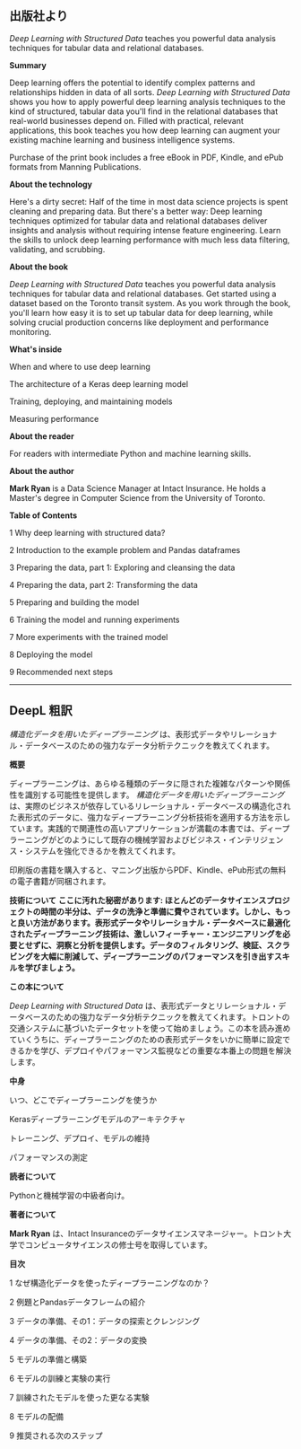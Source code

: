 ## 出版社より

 _Deep Learning with Structured Data_ teaches you powerful data analysis techniques for tabular data and relational databases.

 **Summary**

Deep learning offers the potential to identify complex patterns and relationships hidden in data of all sorts. _Deep Learning with Structured Data_ shows you how to apply powerful deep learning analysis techniques to the kind of structured, tabular data you'll find in the relational databases that real-world businesses depend on. Filled with practical, relevant applications, this book teaches you how deep learning can augment your existing machine learning and business intelligence systems.

Purchase of the print book includes a free eBook in PDF, Kindle, and ePub formats from Manning Publications.

 **About the technology**

Here's a dirty secret: Half of the time in most data science projects is spent cleaning and preparing data. But there's a better way: Deep learning techniques optimized for tabular data and relational databases deliver insights and analysis without requiring intense feature engineering. Learn the skills to unlock deep learning performance with much less data filtering, validating, and scrubbing.

 **About the book**

_Deep Learning with Structured Data_ teaches you powerful data analysis techniques for tabular data and relational databases. Get started using a dataset based on the Toronto transit system. As you work through the book, you'll learn how easy it is to set up tabular data for deep learning, while solving crucial production concerns like deployment and performance monitoring.

 **What's inside**

When and where to use deep learning

The architecture of a Keras deep learning model

Training, deploying, and maintaining models

Measuring performance

 **About the reader**

For readers with intermediate Python and machine learning skills.

 **About the author**

**Mark Ryan** is a Data Science Manager at Intact Insurance. He holds a Master's degree in Computer Science from the University of Toronto.

 **Table of Contents**

1 Why deep learning with structured data?

2 Introduction to the example problem and Pandas dataframes

3 Preparing the data, part 1: Exploring and cleansing the data

4 Preparing the data, part 2: Transforming the data

5 Preparing and building the model

6 Training the model and running experiments

7 More experiments with the trained model

8 Deploying the model

9 Recommended next steps

---

## DeepL 粗訳

 _構造化データを用いたディープラーニング_ は、表形式データやリレーショナル・データベースのための強力なデータ分析テクニックを教えてくれます。

 **概要**

ディープラーニングは、あらゆる種類のデータに隠された複雑なパターンや関係性を識別する可能性を提供します。 _構造化データを用いたディープラーニング_ は、実際のビジネスが依存しているリレーショナル・データベースの構造化された表形式のデータに、強力なディープラーニング分析技術を適用する方法を示しています。実践的で関連性の高いアプリケーションが満載の本書では、ディープラーニングがどのようにして既存の機械学習およびビジネス・インテリジェンス・システムを強化できるかを教えてくれます。

印刷版の書籍を購入すると、マニング出版からPDF、Kindle、ePub形式の無料の電子書籍が同梱されます。

 **技術について** **ここに汚れた秘密があります: ほとんどのデータサイエンスプロジェクトの時間の半分は、データの洗浄と準備に費やされています。しかし、もっと良い方法があります。表形式データやリレーショナル・データベースに最適化されたディープラーニング技術は、激しいフィーチャー・エンジニアリングを必要とせずに、洞察と分析を提供します。データのフィルタリング、検証、スクラビングを大幅に削減して、ディープラーニングのパフォーマンスを引き出すスキルを学びましょう。**

 **この本について**

_Deep Learning with Structured Data_ は、表形式データとリレーショナル・データベースのための強力なデータ分析テクニックを教えてくれます。トロントの交通システムに基づいたデータセットを使って始めましょう。この本を読み進めていくうちに、ディープラーニングのための表形式データをいかに簡単に設定できるかを学び、デプロイやパフォーマンス監視などの重要な本番上の問題を解決します。

 **中身**

いつ、どこでディープラーニングを使うか

Kerasディープラーニングモデルのアーキテクチャ

トレーニング、デプロイ、モデルの維持

パフォーマンスの測定

 **読者について**

Pythonと機械学習の中級者向け。

 **著者について**

**Mark Ryan** は、Intact Insuranceのデータサイエンスマネージャー。トロント大学でコンピュータサイエンスの修士号を取得しています。

 **目次**

1 なぜ構造化データを使ったディープラーニングなのか？

2 例題とPandasデータフレームの紹介

3 データの準備、その1：データの探索とクレンジング

4 データの準備、その2：データの変換

5 モデルの準備と構築

6 モデルの訓練と実験の実行

7 訓練されたモデルを使った更なる実験

8 モデルの配備

9 推奨される次のステップ
